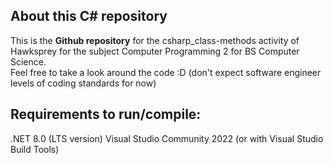 About this C# repository
----------------------------------------------------
This is the **Github repository** for the csharp_class-methods activity of Hawksprey for the subject Computer Programming 2 for BS Computer Science.<br>
Feel free to take a look around the code :D  (don't expect software engineer levels of coding standards for now)

Requirements to run/compile:<br>
------------------------------
.NET 8.0 (LTS version)
Visual Studio Community 2022 (or with Visual Studio Build Tools)
